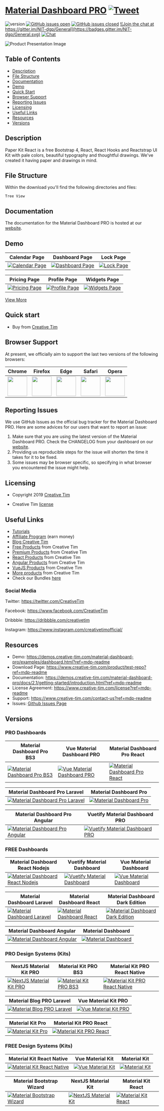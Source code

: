 # <a href="https://demos.creative-tim.com/material-dashboard-pro/examples/dashboard.html?ref=mdp-readme" target="_blank">Material Dashboard PRO</a> <a href="https://twitter.com/share?url=https%3A%2F%2Fdemos.creative-tim.com%2Fmaterial-dashboard-pro%2Fexamples%2Fdashboard.html&text=Material%20Dashboard%20PRO&via=Creative%20Tim&hashtags=creative-tim%20creativetim" target="_blank">![Tweet](https://img.shields.io/twitter/url/http/shields.io.svg?style=social&logo=twitter)</a>


![version](https://img.shields.io/badge/version-2.1.7-blue.svg)  <a href="https://github.com/EINazare/ct-test-repo/issues?q=is%3Aopen+is%3Aissue" target="_blank">![GitHub issues open](https://img.shields.io/github/issues/EINazare/ct-test-repo.svg?maxAge=2592000)</a> <a href="https://github.com/EINazare/ct-test-repo/issues?q=is%3Aissue+is%3Aclosed" target="_blank">![GitHub issues closed](https://img.shields.io/github/issues-closed-raw/EINazare/ct-test-repo.svg?maxAge=2592000)</a> <a href="https://gitter.im/creative-tim-general/Lobby" target="_blank">![Join the chat at https://gitter.im/NIT-dgp/General](https://badges.gitter.im/NIT-dgp/General.svg)</a> <a href="https://discord.gg/E4aHAQy" target="_blank">![Chat](https://img.shields.io/badge/chat-on%20discord-7289da.svg)</a>


![Product Presentation Image](https://s3.amazonaws.com/creativetim_bucket/products/165/original/opt_pk_react_thumbnail.jpg?1561532847)

## Table of Contents

* [Description](#description)
* [File Structure](#file-structure)
* [Documentation](#documentation)
* [Demo](#demo)
* [Quick Start](#quick-start)
* [Browser Support](#browser-support)
* [Reporting Issues](#reporting-issues)
* [Licensing](#licensing)
* [Useful Links](#useful-links)
* [Resources](#resources)
* [Versions](#versions)


## Description

Paper Kit React is a free Bootstrap 4, React, React Hooks and Reactstrap UI Kit with pale colors, beautiful typography and thoughtful drawings. We've created it having paper and drawings in mind. 


## File Structure
Within the download you'll find the following directories and files:

```
Tree View
```


## Documentation
The documentation for the Material Dashboard PRO is hosted at our <a href="https://demos.creative-tim.com/material-dashboard-pro/docs/2.1/getting-started/introduction.html?ref=mdp-readme" target="_blank">website</a>.


## Demo

| Calendar Page | Dashboard Page | Lock Page  |
| --- | --- | ---  |
| <a href="https://raw.githubusercontent.com/creativetimofficial/public-assets/master/argon-dashboard-pro-react/calendar-page.png?ref=mdp-readme" target="_blank">![Calendar Page](https://raw.githubusercontent.com/creativetimofficial/public-assets/master/argon-dashboard-pro-react/calendar-page.png)</a>  | <a href="https://raw.githubusercontent.com/creativetimofficial/public-assets/master/argon-dashboard-pro-react/dashboard-page.png?ref=mdp-readme" target="_blank">![Dashboard Page](https://raw.githubusercontent.com/creativetimofficial/public-assets/master/argon-dashboard-pro-react/dashboard-page.png)</a>  | <a href="https://raw.githubusercontent.com/creativetimofficial/public-assets/master/argon-dashboard-pro-react/lock-page.png?ref=mdp-readme" target="_blank">![Lock Page](https://raw.githubusercontent.com/creativetimofficial/public-assets/master/argon-dashboard-pro-react/lock-page.png)</a>

| Pricing Page | Profile Page | Widgets Page  |
| --- | --- | ---  |
| <a href="https://raw.githubusercontent.com/creativetimofficial/public-assets/master/argon-dashboard-pro-react/pricing-page.png?ref=mdp-readme" target="_blank">![Pricing Page](https://raw.githubusercontent.com/creativetimofficial/public-assets/master/argon-dashboard-pro-react/pricing-page.png)</a>  | <a href="https://raw.githubusercontent.com/creativetimofficial/public-assets/master/argon-dashboard-pro-react/profile-page.png?ref=mdp-readme" target="_blank">![Profile Page](https://raw.githubusercontent.com/creativetimofficial/public-assets/master/argon-dashboard-pro-react/profile-page.png)</a>  | <a href="https://raw.githubusercontent.com/creativetimofficial/public-assets/master/argon-dashboard-pro-react/widgets-page.png?ref=mdp-readme" target="_blank">![Widgets Page](https://raw.githubusercontent.com/creativetimofficial/public-assets/master/argon-dashboard-pro-react/widgets-page.png)</a>

<a href="https://demos.creative-tim.com/material-dashboard-pro/examples/dashboard.html?ref=mdp-readme" target="_blank">View More</a>


## Quick start

- Buy from <a href="https://www.creative-tim.com/product/test-repo?ref=mdp-readme" target="_blank">Creative Tim</a>



## Browser Support

At present, we officially aim to support the last two versions of the following browsers:

| Chrome | Firefox | Edge | Safari | Opera |
|:---:|:---:|:---:|:---:|:---:|
| <img src="https://github.com/creativetimofficial/public-assets/blob/master/logos/chrome-logo.png?raw=true" width="64" height="64"> | <img src="https://raw.githubusercontent.com/creativetimofficial/public-assets/master/logos/firefox-logo.png" width="64" height="64"> | <img src="https://raw.githubusercontent.com/creativetimofficial/public-assets/master/logos/edge-logo.png" width="64" height="64"> | <img src="https://raw.githubusercontent.com/creativetimofficial/public-assets/master/logos/safari-logo.png" width="64" height="64"> | <img src="https://raw.githubusercontent.com/creativetimofficial/public-assets/master/logos/opera-logo.png" width="64" height="64"> |

## Reporting Issues

We use GitHub Issues as the official bug tracker for the Material Dashboard PRO. Here are some advices for our users that want to report an issue:

1. Make sure that you are using the latest version of the Material Dashboard PRO. Check the CHANGELOG from your dashboard on our <a href="https://www.creative-tim.com/?ref=mdp-readme" target="_blank">website</a>.
2. Providing us reproducible steps for the issue will shorten the time it takes for it to be fixed.
3. Some issues may be browser specific, so specifying in what browser you encountered the issue might help.

## Licensing

- Copyright 2019 <a href="https://www.creative-tim.com/?ref=mdp-readme" target="_blank">Creative Tim</a>


- Creative Tim <a href="https://www.creative-tim.com/license?ref=mdp-readme" target="_blank">license</a>



## Useful Links

- <a href="https://www.youtube.com/channel/UCVyTG4sCw-rOvB9oHkzZD1w" target="_blank">Tutorials</a>
- <a href="https://www.creative-tim.com/affiliates/new?ref=mdp-readme" target="_blank">Affiliate Program</a> (earn money)
- <a href="http://blog.creative-tim.com/?ref=mdp-readme" target="_blank">Blog Creative Tim</a>
- <a href="https://www.creative-tim.com/templates/free?ref=mdp-readme" target="_blank">Free Products</a> from Creative Tim
- <a href="https://www.creative-tim.com/templates/premium?ref=mdp-readme" target="_blank">Premium Products</a> from Creative Tim
- <a href="https://www.creative-tim.com/templates/react?ref=mdp-readme" target="_blank">React Products</a> from Creative Tim
- <a href="https://www.creative-tim.com/templates/angular?ref=mdp-readme" target="_blank">Angular Products</a> from Creative Tim
- <a href="https://www.creative-tim.com/templates/vuejs?ref=mdp-readme" target="_blank">VueJS Products</a> from Creative Tim
- <a href="https://www.creative-tim.com/templates?ref=mdp-readme" target="_blank">More products</a> from Creative Tim
- Check our Bundles <a href="https://www.creative-tim.com/bundles?ref=mdp-readme" target="_blank">here</a>

### Social Media

Twitter: <a href="https://twitter.com/CreativeTim" target="_blank">https://twitter.com/CreativeTim</a>

Facebook: <a href="https://www.facebook.com/CreativeTim" target="_blank">https://www.facebook.com/CreativeTim</a>

Dribbble: <a href="https://dribbble.com/creativetim" target="_blank">https://dribbble.com/creativetim</a>

Instagram: <a href="https://www.instagram.com/creativetimofficial/" target="_blank">https://www.instagram.com/creativetimofficial/</a>


## Resources
- Demo: <a href="https://demos.creative-tim.com/material-dashboard-pro/examples/dashboard.html?ref=mdp-readme" target="_blank">https://demos.creative-tim.com/material-dashboard-pro/examples/dashboard.html?ref=mdp-readme</a>
- Download Page: <a href="https://www.creative-tim.com/product/test-repo?ref=mdp-readme" target="_blank">https://www.creative-tim.com/product/test-repo?ref=mdp-readme</a>
- Documentation: <a href="https://demos.creative-tim.com/material-dashboard-pro/docs/2.1/getting-started/introduction.html?ref=mdp-readme" target="_blank">https://demos.creative-tim.com/material-dashboard-pro/docs/2.1/getting-started/introduction.html?ref=mdp-readme</a>
- License Agreement: <a href="https://www.creative-tim.com/license?ref=mdp-readme" target="_blank">https://www.creative-tim.com/license?ref=mdp-readme</a>
- Support: <a href="https://www.creative-tim.com/contact-us?ref=mdp-readme" target="_blank">https://www.creative-tim.com/contact-us?ref=mdp-readme</a>
- Issues: <a href="https://github.com/creativetimofficial/material-dashboard/issues" target="_blank">Github Issues Page</a>


## Versions



### PRO Dashboards

|Material Dashboard Pro BS3|Vue Material Dashboard PRO|Material Dashboard Pro React|
| --- | --- | --- |
| <a href="" target="_blank">![Material Dashboard Pro BS3](https://s3.amazonaws.com/creativetim_bucket/products/78/original/opt_mdp_thumbnail.jpg)</a>  | <a href="" target="_blank">![Vue Material Dashboard PRO](https://s3.amazonaws.com/creativetim_bucket/products/87/original/opt_mdp_vue_thumbnail.jpg)</a>  | <a href="" target="_blank">![Material Dashboard Pro React](https://s3.amazonaws.com/creativetim_bucket/products/80/original/opt_mdp_react_thumbnail.jpg)</a>  |



|Material Dashboard Pro Laravel |Material Dashboard Pro|
| --- | --- |
| <a href="" target="_blank">![Material Dashboard Pro Laravel ](https://s3.amazonaws.com/creativetim_bucket/products/158/original/opt_mdp_laravel_thumbnail.jpg)</a>  | <a href="" target="_blank">![Material Dashboard Pro](https://s3.amazonaws.com/creativetim_bucket/products/51/original/opt_mdp_thumbnail.jpg)</a>  |



|Material Dashboard Pro Angular|Vuetify Material Dashboard PRO|
| --- | --- |
| <a href="" target="_blank">![Material Dashboard Pro Angular](https://s3.amazonaws.com/creativetim_bucket/products/55/original/opt_mdp_angular_thumbnail.jpg)</a>  | <a href="" target="_blank">![Vuetify Material Dashboard PRO](https://s3.amazonaws.com/creativetim_bucket/products/207/original/opt_mdp_vuetify_thumbnail.jpg)</a>  |





### FREE Dashboards

|Material Dashboard React Nodejs|Vuetify Material Dashboard|Vue Material Dashboard |
| --- | --- | --- |
| <a href="" target="_blank">![Material Dashboard React Nodejs](https://s3.amazonaws.com/creativetim_bucket/products/157/original/opt_md_react_node_thumbnail.jpg)</a>  | <a href="" target="_blank">![Vuetify Material Dashboard](https://s3.amazonaws.com/creativetim_bucket/products/100/original/opt_md_vuetify_thumbnail.jpg)</a>  | <a href="" target="_blank">![Vue Material Dashboard ](https://s3.amazonaws.com/creativetim_bucket/products/81/original/opt_md_vue_thumbnail.jpg)</a>  |



|Material Dashboard Laravel|Material Dashboard React|Material Dashboard Dark Edition|
| --- | --- | --- |
| <a href="" target="_blank">![Material Dashboard Laravel](https://s3.amazonaws.com/creativetim_bucket/products/154/original/opt_md_laravel_thumbnail.jpg)</a>  | <a href="" target="_blank">![Material Dashboard React](https://s3.amazonaws.com/creativetim_bucket/products/71/original/opt_mdr_thumbnail.jpg)</a>  | <a href="" target="_blank">![Material Dashboard Dark Edition](https://s3.amazonaws.com/creativetim_bucket/products/95/original/opt_mdb_thumbnail.jpg)</a>  |



|Material Dashboard Angular|Material Dashboard|
| --- | --- |
| <a href="" target="_blank">![Material Dashboard Angular](https://s3.amazonaws.com/creativetim_bucket/products/53/original/opt_md_angular_thumbnail.jpg)</a>  | <a href="" target="_blank">![Material Dashboard](https://s3.amazonaws.com/creativetim_bucket/products/50/original/opt_md_thumbnail.jpg)</a>  |





### PRO Design Systems (Kits)

|NextJS Material Kit PRO|Material Kit PRO BS3|Material Kit PRO React Native|
| --- | --- | --- |
| <a href="" target="_blank">![NextJS Material Kit PRO](https://s3.amazonaws.com/creativetim_bucket/products/218/original/opt_mkp_nextjs_thumbnail.jpg)</a>  | <a href="" target="_blank">![Material Kit PRO BS3](https://s3.amazonaws.com/creativetim_bucket/products/70/original/opt_mkp_thumbnail.jpg)</a>  | <a href="" target="_blank">![Material Kit PRO React Native](https://s3.amazonaws.com/creativetim_bucket/products/143/original/opt_mkprn_thumbnail.jpg)</a>  |



|Material Blog PRO Laravel |Vue Material Kit PRO|
| --- | --- |
| <a href="" target="_blank">![Material Blog PRO Laravel ](https://s3.amazonaws.com/creativetim_bucket/products/222/original/opt_mb_laravel_thumbnail.jpg)</a>  | <a href="" target="_blank">![Vue Material Kit PRO](https://s3.amazonaws.com/creativetim_bucket/products/139/original/opt_mkp_vue_thumbnail.jpg)</a>  |



|Material Kit Pro|Material Kit PRO React|
| --- | --- |
| <a href="" target="_blank">![Material Kit Pro](https://s3.amazonaws.com/creativetim_bucket/products/46/original/opt_mkp_thumbnail.jpg)</a>  | <a href="" target="_blank">![Material Kit PRO React](https://s3.amazonaws.com/creativetim_bucket/products/89/original/opt_mkp_react_thumbnail.jpg)</a>  |





### FREE Design Systems (Kits)

|Material Kit React Native|Vue Material Kit|Material Kit|
| --- | --- | --- |
| <a href="" target="_blank">![Material Kit React Native](https://s3.amazonaws.com/creativetim_bucket/products/144/original/opt_mkrn_thumbnail.jpg)</a>  | <a href="" target="_blank">![Vue Material Kit](https://s3.amazonaws.com/creativetim_bucket/products/97/original/opt_mk_vue_thumbnail.jpg)</a>  | <a href="" target="_blank">![Material Kit](https://s3.amazonaws.com/creativetim_bucket/products/38/original/opt_mk_thumbnail.jpg)</a>  |



|Material Bootstrap Wizard|NextJS Material Kit|Material Kit React|
| --- | --- | --- |
| <a href="" target="_blank">![Material Bootstrap Wizard](https://s3.amazonaws.com/creativetim_bucket/products/48/original/opt_mbw_thumbnail.jpg)</a>  | <a href="" target="_blank">![NextJS Material Kit](https://s3.amazonaws.com/creativetim_bucket/products/217/original/opt_mk_nextjs_thumbnail.jpg)</a>  | <a href="" target="_blank">![Material Kit React](https://s3.amazonaws.com/creativetim_bucket/products/83/original/opt_mk_react_thumbnail.jpg)</a>  |



